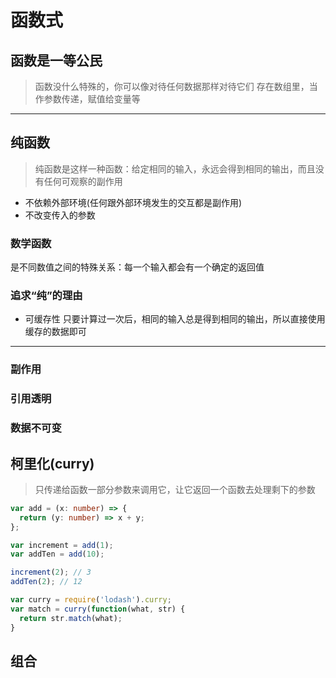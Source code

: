 # 函数式

## 函数是一等公民
> 函数没什么特殊的，你可以像对待任何数据那样对待它们
> 存在数组里，当作参数传递，赋值给变量等
***

## 纯函数
> 纯函数是这样一种函数：给定相同的输入，永远会得到相同的输出，而且没有任何可观察的副作用
- 不依赖外部环境(任何跟外部环境发生的交互都是副作用)
- 不改变传入的参数
### 数学函数
是不同数值之间的特殊关系：每一个输入都会有一个确定的返回值
### 追求“纯”的理由
- 可缓存性
  只要计算过一次后，相同的输入总是得到相同的输出，所以直接使用缓存的数据即可
***

### 副作用
### 引用透明
### 数据不可变


## 柯里化(curry)
> 只传递给函数一部分参数来调用它，让它返回一个函数去处理剩下的参数
```ts
var	add	= (x: number) => {
  return (y: number) => x + y;
};

var	increment = add(1);
var	addTen = add(10);

increment(2); // 3
addTen(2); // 12
```
```ts
var	curry = require('lodash').curry;
var	match = curry(function(what, str) {
  return str.match(what); 
}
```

## 组合

